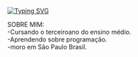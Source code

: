 
[![Typing SVG](https://readme-typing-svg.demolab.com/?lines=Hello!+👋+My+name+is+Carlos.;Also+known+as+Buiu+:D;Welcome+to+my+github+:P)](https://git.io/typing-svg)

SOBRE MIM:
<br>
-Cursando o terceiroano do ensino médio.
<br>
-Aprendendo sobre programação.
<br>
-moro em São Paulo Brasil.
